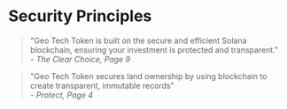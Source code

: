 # Security Principles

> "Geo Tech Token is built on the secure and efficient Solana blockchain, ensuring your investment is protected and transparent."  
> *- The Clear Choice, Page 9*

> "Geo Tech Token secures land ownership by using blockchain to create transparent, immutable records"  
> *- Protect, Page 4*
